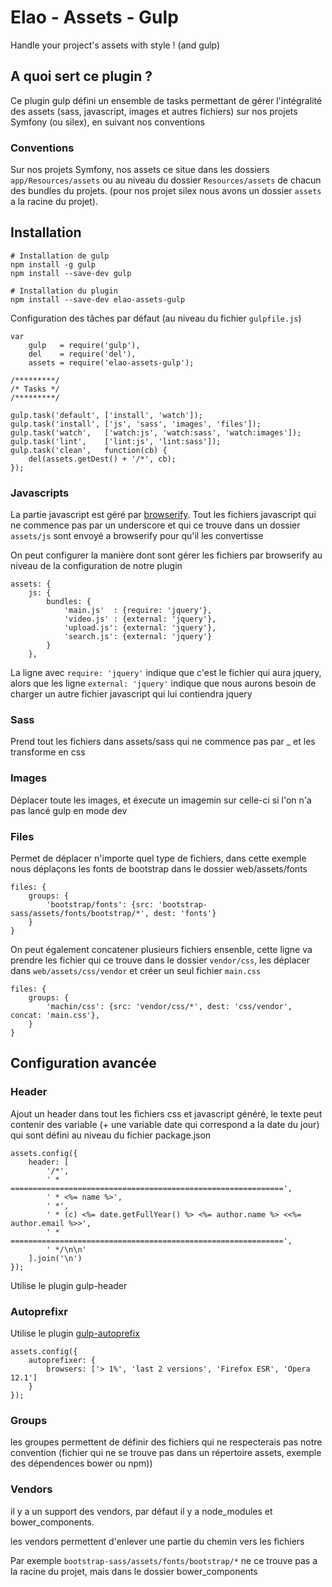 # Elao - Assets - Gulp

Handle your project's assets with style ! (and gulp)

## A quoi sert ce plugin ?
Ce plugin gulp défini un ensemble de tasks permettant de gérer l'intégralité des assets (sass, javascript, images et autres fichiers) sur nos projets Symfony (ou silex), en suivant nos conventions

### Conventions
Sur nos projets Symfony, nos assets ce situe dans les dossiers `app/Resources/assets` ou au niveau du dossier `Resources/assets` de chacun des bundles du projets. (pour nos projet silex nous avons un dossier `assets` a la racine du projet).

## Installation

    # Installation de gulp
    npm install -g gulp
    npm install --save-dev gulp
    
    # Installation du plugin
    npm install --save-dev elao-assets-gulp

Configuration des tâches par défaut (au niveau du fichier `gulpfile.js`)

    var
        gulp   = require('gulp'),
        del    = require('del'),
        assets = require('elao-assets-gulp');

    /*********/
    /* Tasks */
    /*********/

    gulp.task('default', ['install', 'watch']);
    gulp.task('install', ['js', 'sass', 'images', 'files']);
    gulp.task('watch',   ['watch:js', 'watch:sass', 'watch:images']);
    gulp.task('lint',    ['lint:js', 'lint:sass']);
    gulp.task('clean',   function(cb) {
        del(assets.getDest() + '/*', cb);
    });


### Javascripts

La partie javascript est géré par [browserify](http://browserify.org/). Tout les fichiers javascript qui ne commence pas par un underscore et qui ce trouve dans un dossier `assets/js` sont envoyé a browserify pour qu'il les convertisse

On peut configurer la manière dont sont gérer les fichiers par browserify au niveau de la configuration de notre plugin

    assets: {
        js: {
            bundles: {
                'main.js'  : {require: 'jquery'},
                'video.js' : {external: 'jquery'},
                'upload.js': {external: 'jquery'},
                'search.js': {external: 'jquery'}
            }
        },
        
La ligne avec `require: 'jquery'` indique que c'est le fichier qui aura jquery, alors que les ligne `external: 'jquery'` indique que nous aurons besoin de charger un autre fichier javascript qui lui contiendra jquery

### Sass

Prend tout les fichiers dans assets/sass qui ne commence pas par _ et les transforme en css

### Images

Déplacer toute les images, et éxecute un imagemin sur celle-ci si l'on n'a pas lancé gulp en mode dev

### Files

Permet de déplacer n'importe quel type de fichiers, dans cette exemple nous déplaçons les fonts de bootstrap dans le dossier web/assets/fonts

    files: {
        groups: {
            'bootstrap/fonts': {src: 'bootstrap-sass/assets/fonts/bootstrap/*', dest: 'fonts'}
        }
    }

On peut également concatener plusieurs fichiers ensenble, cette ligne va prendre les fichier qui ce trouve dans le dossier `vendor/css`, les déplacer dans `web/assets/css/vendor` et créer un seul fichier `main.css`

    files: {
        groups: {
            'machin/css': {src: 'vendor/css/*', dest: 'css/vendor', concat: 'main.css'},
        }
    }


## Configuration avancée

### Header

Ajout un header dans tout les fichiers css et javascript généré, le texte peut contenir des variable (+ une variable date qui correspond a la date du jour) qui sont défini au niveau du fichier package.json

    assets.config({
        header: [
            '/*',
            ' * =============================================================',
            ' * <%= name %>',
            ' *',
            ' * (c) <%= date.getFullYear() %> <%= author.name %> <<%= author.email %>>',
            ' * =============================================================',
            ' */\n\n'
        ].join('\n')
    });

Utilise le plugin gulp-header

### Autoprefixr

Utilise le plugin [gulp-autoprefix](https://github.com/sindresorhus/gulp-autoprefixer)

    assets.config({
        autoprefixer: {
            browsers: ['> 1%', 'last 2 versions', 'Firefox ESR', 'Opera 12.1']
        }
    });

### Groups

les groupes permettent de définir des fichiers qui ne respecterais pas notre convention (fichier qui ne se trouve pas dans un répertoire assets, exemple des dépendences bower ou npm))

### Vendors

il y a un support des vendors, par défaut il y a node_modules et bower_components.

les vendors permettent d'enlever une partie du chemin vers les fichiers

Par exemple `bootstrap-sass/assets/fonts/bootstrap/*` ne ce trouve pas a la racine du projet, mais dans le dossier bower_components
